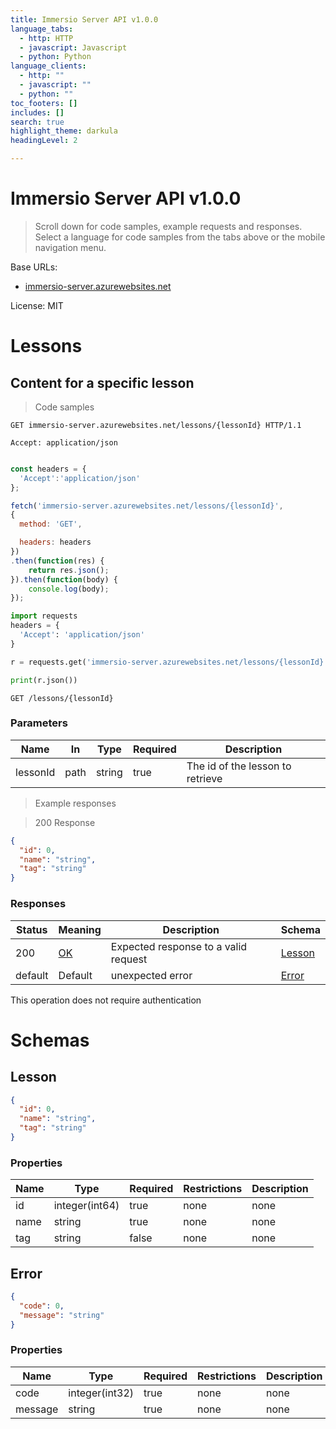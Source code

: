 ```yaml
---
title: Immersio Server API v1.0.0
language_tabs:
  - http: HTTP
  - javascript: Javascript
  - python: Python
language_clients:
  - http: ""
  - javascript: ""
  - python: ""
toc_footers: []
includes: []
search: true
highlight_theme: darkula
headingLevel: 2

---
```


<!-- Generator: Widdershins v4.0.1 -->

<h1 id="immersio-server-api">Immersio Server API v1.0.0</h1>

> Scroll down for code samples, example requests and responses. Select a language for code samples from the tabs above or the mobile navigation menu.

Base URLs:

* <a href="immersio-server.azurewebsites.net">immersio-server.azurewebsites.net</a>

 License: MIT

<h1 id="immersio-server-api-lessons">Lessons</h1>

## Content for a specific lesson

<a id="opIdshowLessonById"></a>

> Code samples

```http
GET immersio-server.azurewebsites.net/lessons/{lessonId} HTTP/1.1

Accept: application/json

```

```javascript

const headers = {
  'Accept':'application/json'
};

fetch('immersio-server.azurewebsites.net/lessons/{lessonId}',
{
  method: 'GET',

  headers: headers
})
.then(function(res) {
    return res.json();
}).then(function(body) {
    console.log(body);
});

```

```python
import requests
headers = {
  'Accept': 'application/json'
}

r = requests.get('immersio-server.azurewebsites.net/lessons/{lessonId}', headers = headers)

print(r.json())

```

`GET /lessons/{lessonId}`

<h3 id="content-for-a-specific-lesson-parameters">Parameters</h3>

|Name|In|Type|Required|Description|
|---|---|---|---|---|
|lessonId|path|string|true|The id of the lesson to retrieve|

> Example responses

> 200 Response

```json
{
  "id": 0,
  "name": "string",
  "tag": "string"
}
```

<h3 id="content-for-a-specific-lesson-responses">Responses</h3>

|Status|Meaning|Description|Schema|
|---|---|---|---|
|200|[OK](https://tools.ietf.org/html/rfc7231#section-6.3.1)|Expected response to a valid request|[Lesson](#schemalesson)|
|default|Default|unexpected error|[Error](#schemaerror)|

<aside class="success">
This operation does not require authentication
</aside>

# Schemas

<h2 id="tocS_Lesson">Lesson</h2>
<!-- backwards compatibility -->
<a id="schemalesson"></a>
<a id="schema_Lesson"></a>
<a id="tocSlesson"></a>
<a id="tocslesson"></a>

```json
{
  "id": 0,
  "name": "string",
  "tag": "string"
}

```

### Properties

|Name|Type|Required|Restrictions|Description|
|---|---|---|---|---|
|id|integer(int64)|true|none|none|
|name|string|true|none|none|
|tag|string|false|none|none|

<h2 id="tocS_Error">Error</h2>
<!-- backwards compatibility -->
<a id="schemaerror"></a>
<a id="schema_Error"></a>
<a id="tocSerror"></a>
<a id="tocserror"></a>

```json
{
  "code": 0,
  "message": "string"
}

```

### Properties

|Name|Type|Required|Restrictions|Description|
|---|---|---|---|---|
|code|integer(int32)|true|none|none|
|message|string|true|none|none|

